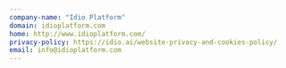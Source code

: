 ```yaml
---
company-name: "Idio Platform"
domain: idioplatform.com
home: http://www.idioplatform.com/
privacy-policy: https://idio.ai/website-privacy-and-cookies-policy/
email: info@idioplatform.com
---
```




